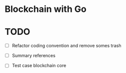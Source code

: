 # Blockchain with Go
# TODO
  - [ ] Refactor coding convention and remove somes trash
  - [ ] Summary references
  - [ ] Test case blockchain core
  
 
